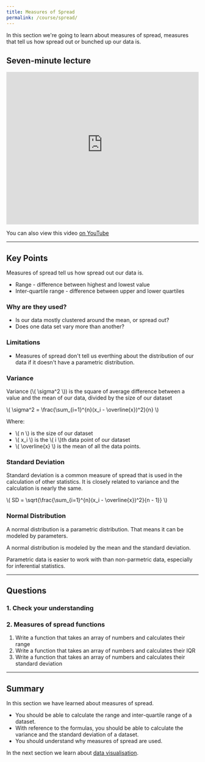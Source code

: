 ```yaml
---
title: Measures of Spread
permalink: /course/spread/
---
```


In this section we're going to learn about measures of spread, measures that tell us how spread out or bunched up our data is.

## Seven-minute lecture

<iframe width="100%" height="400px" src="https://www.youtube-nocookie.com/embed/X_f8upZKcKc" frameborder="0" allow="accelerometer; autoplay; encrypted-media; gyroscope; picture-in-picture" allowfullscreen></iframe>

You can also view this video [on YouTube](https://youtu.be/X_f8upZKcKc)

---

<script src="https://polyfill.io/v3/polyfill.min.js?features=es6"></script>
<script id="MathJax-script" src="https://cdn.jsdelivr.net/npm/mathjax@3/es5/tex-mml-chtml.js"></script>


## Key Points

Measures of spread tell us how spread out our data is.

* Range - difference between highest and lowest value
* Inter-quartile range - difference between upper and lower quartiles

### Why are they used?

* Is our data mostly clustered around the mean, or spread out?
* Does one data set vary more than another?

### Limitations

* Measures of spread don't tell us everthing about the distribution of our data if it doesn't have a parametric distribution.

### Variance

Variance (\\( \sigma^2 \\)) is the square of average difference between a value and the mean of our data, divided by the size of our dataset

<p class="math">\( \sigma^2 = \frac{\sum_{i=1}^{n}(x_i - \overline{x})^2}{n} \)</p>

Where:
* \\( n \\) is the size of our dataset
* \\( x_i \\) is the \\( i \\)th data point of our dataset
* \\( \overline{x} \\) is the mean of all the data points.

### Standard Deviation

Standard deviation is a common measure of spread that is used in the calculation of other statistics. It is closely related to variance and the calculation is nearly the same.

<p class="math">\( SD = \sqrt{\frac{\sum_{i=1}^{n}(x_i - \overline{x})^2}{n - 1}} \)</p>

### Normal Distribution

A normal distribution is a parametric distribution. That means it can be modeled by parameters.

A normal distribution is modeled by the mean and the standard deviation.

Parametric data is easier to work with than non-parmetric data, especially for inferential statistics.


---

## Questions

### 1. Check your understanding

### 2. Measures of spread functions
1. Write a function that takes an array of numbers and calculates their range
2. Write a function that takes an array of numbers and calculates their IQR
3. Write a function that takes an array of numbers and calculates their standard deviation

---

## Summary

In this section we have learned about measures of spread.

* You should be able to calculate the range and inter-quartile range of a dataset.
* With reference to the formulas, you should be able to calculate the variance and the standard deviation of a dataset.
* You should understand why measures of spread are used.

In the next section we learn about [data visualisation](../data-visualisation/).